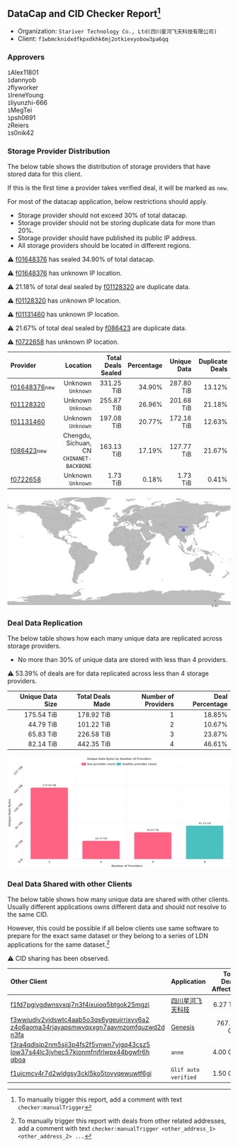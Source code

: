 ## DataCap and CID Checker Report[^1]
 - Organization: `Stariver Technology Co., Ltd(四川星河飞天科技有限公司)`
 - Client: `f1wbmcknidxdfkpxdkhk6mj2otkiexyobow3pa6qq`
### Approvers
`1`Alex11801<br/>`1`dannyob<br/>`2`flyworker<br/>`1`IreneYoung<br/>`1`liyunzhi-666<br/>`1`MegTei<br/>`1`psh0691<br/>`2`Reiers<br/>`1`s0nik42

### Storage Provider Distribution
The below table shows the distribution of storage providers that have stored data for this client.

If this is the first time a provider takes verified deal, it will be marked as `new`.

For most of the datacap application, below restrictions should apply.
 - Storage provider should not exceed 30% of total datacap.
 - Storage provider should not be storing duplicate data for more than 20%.
 - Storage provider should have published its public IP address.
 - All storage providers should be located in different regions.

⚠️ [f01648376](https://filfox.info/en/address/f01648376) has sealed 34.90% of total datacap.

⚠️ [f01648376](https://filfox.info/en/address/f01648376) has unknown IP location.

⚠️ 21.18% of total deal sealed by [f01128320](https://filfox.info/en/address/f01128320) are duplicate data.

⚠️ [f01128320](https://filfox.info/en/address/f01128320) has unknown IP location.

⚠️ [f01131460](https://filfox.info/en/address/f01131460) has unknown IP location.

⚠️ 21.67% of total deal sealed by [f086423](https://filfox.info/en/address/f086423) are duplicate data.

⚠️ [f0722658](https://filfox.info/en/address/f0722658) has unknown IP location.

| Provider                                                    |                                     Location | Total Deals Sealed | Percentage | Unique Data | Duplicate Deals |
| :---------------------------------------------------------- | -------------------------------------------: | -----------------: | ---------: | ----------: | --------------: |
| [f01648376](https://filfox.info/en/address/f01648376)`new`  |                        Unknown<br/>`Unknown` |         331.25 TiB |     34.90% |  287.80 TiB |          13.12% |
| [f01128320](https://filfox.info/en/address/f01128320)       |                        Unknown<br/>`Unknown` |         255.87 TiB |     26.96% |  201.68 TiB |          21.18% |
| [f01131460](https://filfox.info/en/address/f01131460)       |                        Unknown<br/>`Unknown` |         197.08 TiB |     20.77% |  172.18 TiB |          12.63% |
| [f086423](https://filfox.info/en/address/f086423)`new`      | Chengdu, Sichuan, CN<br/>`CHINANET-BACKBONE` |         163.13 TiB |     17.19% |  127.77 TiB |          21.67% |
| [f0722658](https://filfox.info/en/address/f0722658)         |                        Unknown<br/>`Unknown` |           1.73 TiB |      0.18% |    1.73 TiB |           0.41% |

![Provider Distribution](https://raw.githubusercontent.com/data-preservation-programs/filplus-checker-assets/main/filecoin-project/filecoin-plus-large-datasets/issues/116/1676280973397.png)
### Deal Data Replication
The below table shows how each many unique data are replicated across storage providers.
- No more than 30% of unique data are stored with less than 4 providers.

⚠️ 53.39% of deals are for data replicated across less than 4 storage providers.

| Unique Data Size | Total Deals Made | Number of Providers | Deal Percentage |
| ---------------: | ---------------: | ------------------: | --------------: |
|       175.54 TiB |       178.92 TiB |                   1 |          18.85% |
|        44.79 TiB |       101.22 TiB |                   2 |          10.67% |
|        65.83 TiB |       226.58 TiB |                   3 |          23.87% |
|        82.14 TiB |       442.35 TiB |                   4 |          46.61% |

![Replication Distribution](https://raw.githubusercontent.com/data-preservation-programs/filplus-checker-assets/main/filecoin-project/filecoin-plus-large-datasets/issues/116/1676280974218.png)
### Deal Data Shared with other Clients
The below table shows how many unique data are shared with other clients.
Usually different applications owns different data and should not resolve to the same CID.

However, this could be possible if all below clients use same software to prepare for the exact same dataset or they belong to a series of LDN applications for the same dataset.[^3]

⚠️ CID sharing has been observed.

| Other Client                                                                                                                                                                                                              | Application                                                                                 | Total Deals Affected | Unique CIDs | Approvers |
| :------------------------------------------------------------------------------------------------------------------------------------------------------------------------------------------------------------------------ | :------------------------------------------------------------------------------------------ | -------------------: | ----------: | :-------- |
| [f1fd7pgiygdwnsvxqj7n3f4ixuioq5btgok25mgzi](https://filfox.info/en/address/f1fd7pgiygdwnsvxqj7n3f4ixuioq5btgok25mgzi)                                                                                                     | [四川星河飞天科技](https://github.com/filecoin-project/filecoin-plus-client-onboarding/issues/1325) |             6.27 TiB |      14,382 |           |
| [f3wwiudiv2vjdswtc4aab5o3qs6ygeujrrixyv6a2<br/>z4o6aoma34rjayapsmwvqxxgn7aavmzomfquzwd2d<br/>n3fa](https://filfox.info/en/address/f3wwiudiv2vjdswtc4aab5o3qs6ygeujrrixyv6a2z4o6aoma34rjayapsmwvqxxgn7aavmzomfquzwd2dn3fa) | [Genesis](https://github.com/filecoin-project/filecoin-plus-client-onboarding/issues/1700)  |           767.50 GiB |         171 |           |
| [f3ra4qdlsjp2nm5sji3p4fs2f5vnwn7yjgq43csz5<br/>low37s44lc3jyhec57kjonmfnjfrlwpx44bgwfr6h<br/>qboa](https://filfox.info/en/address/f3ra4qdlsjp2nm5sji3p4fs2f5vnwn7yjgq43csz5low37s44lc3jyhec57kjonmfnjfrlwpx44bgwfr6hqboa) | `anne`                                                                                      |             4.00 GiB |           1 | Unknown   |
| [f1ujcmcv4r7d2wldgsy3ckl5ko5tovyqewuwtf6gi](https://filfox.info/en/address/f1ujcmcv4r7d2wldgsy3ckl5ko5tovyqewuwtf6gi)                                                                                                     | `Glif auto verified`                                                                        |             1.50 GiB |           3 | Unknown   |

[^1]: To manually trigger this report, add a comment with text `checker:manualTrigger`

[^2]: Deals from those addresses are combined into this report as they are specified with `checker:manualTrigger`

[^3]: To manually trigger this report with deals from other related addresses, add a comment with text `checker:manualTrigger <other_address_1> <other_address_2> ...`
